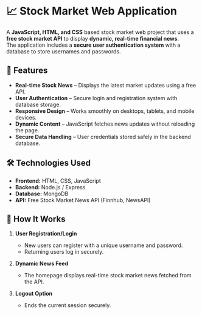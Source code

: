 # 📈 Stock Market Web Application

A **JavaScript, HTML, and CSS** based stock market web project that uses a **free stock market API** to display **dynamic, real-time financial news**.  
The application includes a **secure user authentication system** with a database to store usernames and passwords.

## 🚀 Features
- **Real-time Stock News** – Displays the latest market updates using a free API.
- **User Authentication** – Secure login and registration system with database storage.
- **Responsive Design** – Works smoothly on desktops, tablets, and mobile devices.
- **Dynamic Content** – JavaScript fetches news updates without reloading the page.
- **Secure Data Handling** – User credentials stored safely in the backend database.

## 🛠 Technologies Used
- **Frontend:** HTML, CSS, JavaScript
- **Backend:** Node.js / Express
- **Database:** MongoDB 
- **API:** Free Stock Market News API (Finnhub, NewsAPI)


## 📌 How It Works
1. **User Registration/Login**  
   - New users can register with a unique username and password.
   - Returning users log in securely.

2. **Dynamic News Feed**  
   - The homepage displays real-time stock market news fetched from the API.

3. **Logout Option**  
   - Ends the current session securely.


